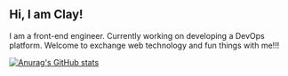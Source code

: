 <!---
ClayLeee/ClayLeee is a ✨ special ✨ repository because its `README.md` (this file) appears on your GitHub profile.
You can click the Preview link to take a look at your changes.
--->

## Hi, I am Clay!
I am a front-end engineer. 
Currently working on developing a DevOps platform.
Welcome to exchange web technology and fun things with me!!!

[![Anurag's GitHub stats](https://github-readme-stats.vercel.app/api?username=ClayLeee&show_icons=true&theme=gruvbox)](https://github.com/anuraghazra/github-readme-stats)
